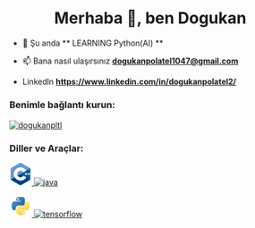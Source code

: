 
<h1 align="center">Merhaba 👋, ben Dogukan</h1>


- 🔭 Şu anda ** LEARNING Python(AI) **

- 📫 Bana nasıl ulaşırsınız **dogukanpolatel1047@gmail.com**
- Linkedln **https://www.linkedin.com/in/dogukanpolatel2/**


<h3 align="left">Benimle bağlantı kurun:</h3>
<p align="left" >
<a href="https://instagram.com/dogukanpltl" target="boş"><img align="center" src="https://raw.githubusercontent.com/rahuldkjain/github-profile-readme-generator /master/src/images/icons/Social/instagram.svg" alt="dogukanpltl" height="30" width="40" /></a>
</p>

<h3 align="left">Diller ve Araçlar:</h3>
 <a href="https://www.w3schools. com/cpp/" target="_blank" rel="noreferrer"> <img src="https://raw.githubusercontent.com/devicons/devicon/master/icons/cplusplus/cplusplus-original.svg" alt=" cplusplus" width="40" height="40"/> </a> <a href="https://golang.org" target="_blank" rel="noreferrer"> </a> 
<a href="https://docs.oracle.com/en/java/" target="_blank" rel=”noopener”> <img src="https://seeklogo.com/images/J/java-logo-7833D1D21A-seeklogo.com.png" alt="java" width="30" height="30"/> </a> 

<a href="https://www.python.org" target="_blank" rel="noreferrer"> <img src="https://raw.githubusercontent.com/devicons/devicon/master/icons/python/python-original.svg" alt="python" width="40" height="40"/> </a> <a href="https://www.tensorflow.org" target="_blank" rel="noreferrer"> <img src="https://www.vectorlogo.zone/logos/tensorflow/tensorflow-icon.svg" alt="tensorflow" width="40" height="40"/> </a> </p>



